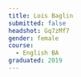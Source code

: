 ```yaml
---
title: Lois Baglin
submitted: false
headshot: Gq7zMf7
gender: female
course:
  - English BA
graduated: 2019
---
```

